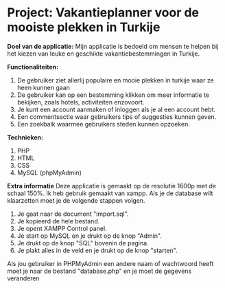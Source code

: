 # Project: Vakantieplanner voor de mooiste plekken in Turkije

**Doel van de applicatie:**
Mijn applicatie is bedoeld om mensen te helpen bij het kiezen van leuke en geschikte vakantiebestemmingen in Turkije.

**Functionaliteiten:**
1. De gebruiker ziet allerlij populaire en mooie plekken in turkije waar ze heen kunnen gaan
2. De gebruiker kan op een bestemming klikken om meer informatie te bekijken, zoals hotels, activiteiten enzovoort.
3. Je kunt een account aanmaken of inloggen als je al een account hebt.
4. Een commentsectie waar gebruikers tips of suggesties kunnen geven.
5. Een zoekbalk waarmee gebruikers steden kunnen opzoeken.

**Technieken:**
1. PHP
2. HTML
3. CSS
4. MySQL (phpMyAdmin)

**Extra informatie**
Deze applicatie is gemaakt op de resolutie 1600p met de schaal 150%. Ik heb gebruik gemaakt van xampp. Als je de database wilt klaarzetten moet je de volgende stappen volgen.
1. Je gaat naar de document "import.sql".
2. Je kopieerd de hele bestand.
3. Je opent XAMPP Control panel.
4. Je start op MySQL en je drukt op de knop "Admin".
5. Je drukt op de knop "SQL" bovenin de pagina.
6. Je plakt alles in de veld en je drukt op de knop "starten".

Als jou gebruiker in PHPMyAdmin een andere naam of wachtwoord heeft moet je naar de bestand "database.php" en je moet de gegevens veranderen